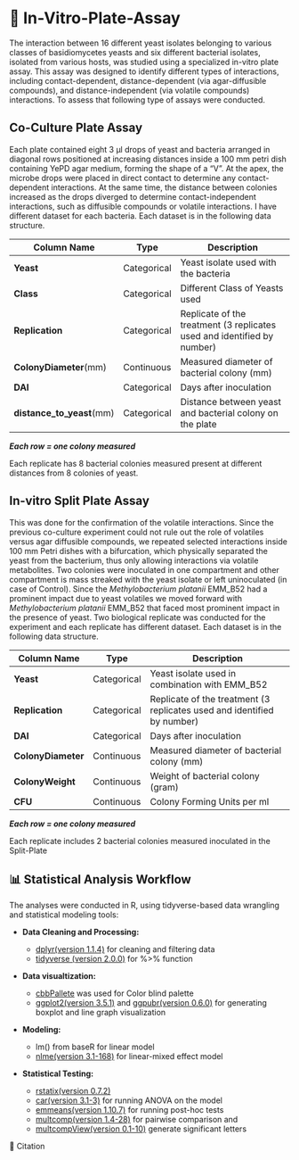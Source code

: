 # 🧫 In-Vitro-Plate-Assay
The interaction between 16 different yeast isolates belonging to various classes of basidiomycetes yeasts and six different bacterial isolates, isolated from various hosts, was studied using a specialized in-vitro plate assay. This assay was designed to identify different types of interactions, including contact-dependent, distance-dependent (via agar-diffusible compounds), and distance-independent (via volatile compounds) interactions. To assess that following type of assays were conducted.  

## Co-Culture Plate Assay
Each plate contained eight 3 μl drops of yeast and bacteria arranged in diagonal rows positioned at increasing distances inside a 100 mm petri dish containing YePD agar medium, forming the shape of a “V”. At the apex, the microbe drops were placed in direct contact to determine any contact-dependent interactions. At the same time, the distance between colonies increased as the drops diverged to determine contact-independent interactions, such as diffusible compounds or volatile interactions. 
I have different dataset for each bacteria. Each dataset is in the following data structure.
 
|  Column Name               | Type        | Description                                                            |
|----------------------------|-------------|------------------------------------------------------------------------|
| **Yeast**                  | Categorical | Yeast isolate used with the bacteria                                   |
| **Class**                  | Categorical | Different Class of Yeasts used                                         |
| **Replication**            | Categorical | Replicate of the treatment (3 replicates used and identified by number)|
| **ColonyDiameter**(mm)     | Continuous  | Measured diameter of bacterial colony (mm)                             |
| **DAI**                    | Categorical | Days after inoculation                                                 |
| **distance_to_yeast**(mm)  | Categorical | Distance between yeast and bacterial colony on the plate               |

***Each row = one colony measured*** 

Each replicate has 8 bacterial colonies measured present at different distances from 8 colonies of yeast.

## In-vitro Split Plate Assay
This was done for the confirmation of the volatile interactions. Since the previous co-culture experiment could not rule out the role of volatiles versus agar diffusible compounds, we repeated selected interactions inside 100 mm Petri dishes with a bifurcation, which physically separated the yeast from the bacterium, thus only allowing interactions via volatile metabolites. Two colonies were inoculated in one compartment and other compartment is mass streaked with the yeast isolate or left uninoculated (in case of Control). Since the *Methylobacterium platanii* EMM_B52 had a prominent impact due to yeast volatiles we moved forward with *Methylobacterium platanii* EMM_B52 that faced most prominent impact in the presence of yeast.
Two biological replicate was conducted for the experiment and each replicate has different dataset. Each dataset is in the following data structure. 

| Column Name                 | Type        | Description                                                        |
|-----------------------------|-------------|--------------------------------------------------------------------|
| **Yeast**                   | Categorical | Yeast isolate used in combination with EMM_B52                     |
| **Replication**             | Categorical | Replicate of the treatment (3 replicates used and identified by number) |
| **DAI**                     | Categorical | Days after inoculation                                             |
| **ColonyDiameter**          | Continuous  | Measured diameter of bacterial colony (mm)                                  |
| **ColonyWeight**            | Continuous  | Weight of bacterial colony (gram)                                    |
| **CFU**                     | Continuous  | Colony Forming Units per ml                     |

***Each row = one colony measured***

Each replicate includes 2 bacterial colonies measured inoculated in the Split-Plate


## **📊 Statistical Analysis Workflow**
The analyses were conducted in R, using tidyverse-based data wrangling and statistical modeling tools:

- **Data Cleaning and Processing:** 
    - [dplyr(version 1.1.4)](https://cran.r-project.org/web/packages/dplyr/index.html) for cleaning and filtering data
    - [tidyverse (version 2.0.0)](https://github.com/tidyverse/tidyverse/releases/tag/v2.0.0) for %>% function

- **Data visualtization:** 
  - [cbbPallete](https://ghurault.github.io/HuraultMisc/reference/cbbPalette.html) was used for Color blind palette
  - [ggplot2(version 3.5.1)](https://cloud.r-project.org/web/packages/ggplot2/index.html) and [ggpubr(version 0.6.0)](https://cran.r-project.org/web/packages/ggpubr/index.html) for generating boxplot and line graph visualization

- **Modeling:** 
  - lm() from baseR for linear model
  - [nlme(version 3.1-168)](https://cran.r-project.org/web/packages/nlme/index.html) for linear-mixed effect model 

- **Statistical Testing:** 
  - [rstatix(version 0.7.2)](https://cran.r-project.org/web/packages/rstatix/index.html)
  - [car(version 3.1-3)](https://cran.r-project.org/web/packages/car/index.html) for running ANOVA on the model
  - [emmeans(version 1.10.7)](https://cran.r-project.org/web/packages/emmeans/index.html) for running post-hoc tests
  - [multcomp(version 1.4-28)](https://cran.r-project.org/web/packages/multcomp/index.html) for pairwise comparison and 
  - [multcompView(version 0.1-10)](https://cran.r-project.org/web/packages/multcompView/index.html) generate significant letters


📎 Citation


